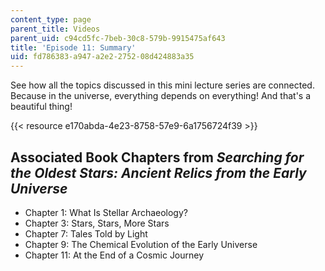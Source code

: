 ```yaml
---
content_type: page
parent_title: Videos
parent_uid: c94cd5fc-7beb-30c8-579b-9915475af643
title: 'Episode 11: Summary'
uid: fd786383-a947-a2e2-2752-08d424883a35
---
```


See how all the topics discussed in this mini lecture series are connected. Because in the universe, everything depends on everything! And that's a beautiful thing! 

{{< resource e170abda-4e23-8758-57e9-6a1756724f39 >}}

Associated Book Chapters from _Searching for the Oldest Stars: Ancient Relics from the Early Universe_
------------------------------------------------------------------------------------------------------

*   Chapter 1: What Is Stellar Archaeology?
*   Chapter 3: Stars, Stars, More Stars
*   Chapter 7: Tales Told by Light
*   Chapter 9: The Chemical Evolution of the Early Universe
*   Chapter 11: At the End of a Cosmic Journey